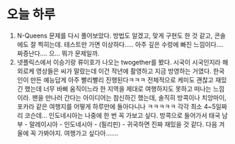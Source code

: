# 오늘 하루

1. N-Queens 문제를 다시 풀어보았다. 방법도 알겠고, 맞게 구현도 한 것 같고, 콘솔에도 잘 찍히는데. 테스트만 가면 이상하다..... 아주 깊은 수렁에 빠진 느낌이다.... 짜증난다.... 으... 뭐가 문제일까.
2. 넷플릭스에서 이승기랑 류이호가 나오는 twogether를 봤다. 시국이 시국인지라 해외로케 영상들은 씨가 말랐는데 이건 작년에 촬영하고 지금 방영하는 거였다. 한국인이 만든 예능답게 아주 빨리빨리 진행된다ㅋㅋㅋ 전체적으로 케미도 괜찮고 재밌긴 했는데 너무 바삐 움직이느라 한 지역을 제대로 여행하지도 못하고 떠나는 느낌이라. 팬을 만나러 간다는 아이디어는 참신하긴 했는데, 솔직히 방콕이나 치앙마이, 포카라 같은 여행지를 어떻게 하루만에 돌아다니나 ㅋㅋㅋㅋㅋ 각각 최소 4~5일짜리 코슨데... 인도네시아는 나중에 한 번 꼭 가보고 싶다. 방콕으로 들어가서 태국 남부 - 말레이시아 - 인도네시아 - (필리핀) - 귀국하면 진짜 재밌을 것 같다. 다음 겨울에 꼭 가봐야지. 여행가고 싶다아.......